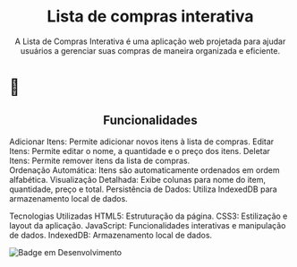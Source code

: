 <h1 align="center">Lista de compras interativa</h1>

<p align="center">A Lista de Compras Interativa é uma aplicação web projetada para ajudar usuários a gerenciar suas compras de maneira organizada e eficiente.</p>

# :hammer:<h2 align="center"> Funcionalidades</h2>
Adicionar Itens: Permite adicionar novos itens à lista de compras.
Editar Itens: Permite editar o nome, a quantidade e o preço dos itens.
Deletar Itens: Permite remover itens da lista de compras.<br>
Ordenação Automática: Itens são automaticamente ordenados em ordem alfabética.
Visualização Detalhada: Exibe colunas para nome do item, quantidade, preço e total.
Persistência de Dados: Utiliza IndexedDB para armazenamento local de dados.


Tecnologias Utilizadas
HTML5: Estruturação da página.
CSS3: Estilização e layout da aplicação.
JavaScript: Funcionalidades interativas e manipulação de dados.
IndexedDB: Armazenamento local de dados.

![Badge em Desenvolvimento](http://img.shields.io/static/v1?label=STATUS&message=EM%20DESENVOLVIMENTO&color=GREEN&style=for-the-badge)
